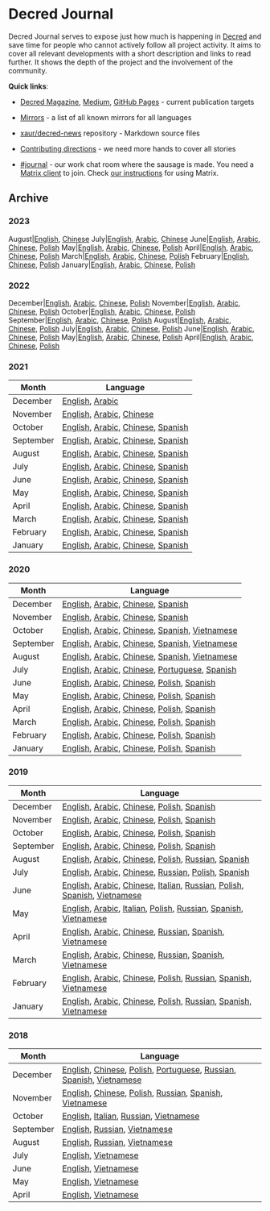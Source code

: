 # Decred Journal

Decred Journal serves to expose just how much is happening in [Decred](https://decred.org/) and save time for people who cannot actively follow all project activity. It aims to cover all relevant developments with a short description and links to read further. It shows the depth of the project and the involvement of the community.

**Quick links**:

- [Decred Magazine](https://www.decredmagazine.com/tag/decred-journal/), [Medium](https://medium.com/decred/journals/home), [GitHub Pages](https://xaur.github.io/decred-news/) - current publication targets

- [Mirrors](mirrors.md) - a list of all known mirrors for all languages

- [xaur/decred-news](https://github.com/xaur/decred-news) repository - Markdown source files

- [Contributing directions](https://github.com/xaur/decred-news/blob/docs/contributing.md) - we need more hands to cover all stories

- [#journal](https://chat.decred.org/#/room/#journal:decred.org) - our work chat room where the sausage is made. You need a [Matrix client](https://matrix.org/clients/) to join. Check [our instructions](https://docs.decred.org/getting-started/joining-matrix-channels/) for using Matrix.


## Archive


### 2023

August|[English](journal/202308.md), [Chinese](https://github.com/DominicTing/DecredCNJournal/blob/master/202308_DecredJournalCN.md)
July|[English](journal/202307.md), [Arabic](https://insaf01.github.io/decred-journal-ar/journal/202307.html), [Chinese](https://github.com/DominicTing/DecredCNJournal/blob/master/202307_DecredJournalCN.md)
June|[English](journal/202306.md), [Arabic](https://insaf01.github.io/decred-journal-ar/journal/202306.html), [Chinese](https://github.com/DominicTing/DecredCNJournal/blob/master/202306_DecredJournalCN.md), [Polish](https://github.com/artikozel/DecredJournalPL/blob/master/journal/202306_DecredJournalPL.md)
May|[English](journal/202305.md), [Arabic](https://insaf01.github.io/decred-journal-ar/journal/202305.html), [Chinese](https://github.com/DominicTing/DecredCNJournal/blob/master/202305_DecredJournalCN.md), [Polish](https://github.com/artikozel/DecredJournalPL/blob/master/journal/202305_DecredJournalPL.md)
April|[English](journal/202304.md), [Arabic](https://insaf01.github.io/decred-journal-ar/journal/202304.html), [Chinese](https://github.com/DominicTing/DecredCNJournal/blob/master/202304_DecredJournalCN.md), [Polish](https://github.com/artikozel/DecredJournalPL/blob/master/journal/202304_DecredJournalPL.md)
March|[English](journal/202303.md), [Arabic](https://insaf01.github.io/decred-journal-ar/journal/202303.html), [Chinese](https://github.com/DominicTing/DecredCNJournal/blob/master/202303_DecredJournalCN.md), [Polish](https://github.com/artikozel/DecredJournalPL/blob/master/journal/202303_DecredJournalPL.md)
February|[English](journal/202302.md), [Chinese](https://github.com/DominicTing/DecredCNJournal/blob/master/202302_DecredJournalCN.md), [Polish](https://github.com/artikozel/DecredJournalPL/blob/master/journal/202302_DecredJournalPL.md)
January|[English](journal/202301.md), [Arabic](https://insaf01.github.io/decred-journal-ar/journal/202301.html), [Chinese](https://github.com/DominicTing/DecredCNJournal/blob/master/202301_DecredJournalCN.md), [Polish](https://github.com/artikozel/DecredJournalPL/blob/master/journal/202301_DecredJournalPL.md)


### 2022

December|[English](journal/202212.md), [Arabic](https://insaf01.github.io/decred-journal-ar/journal/202212.html), [Chinese](https://github.com/DominicTing/DecredCNJournal/blob/master/202212_DecredJournalCN.md), [Polish](https://github.com/artikozel/DecredJournalPL/blob/master/journal/202212_DecredJournalPL.md)
November|[English](journal/202211.md), [Arabic](https://insaf01.github.io/decred-journal-ar/journal/202211.html), [Chinese](https://github.com/DominicTing/DecredCNJournal/blob/master/202211_DecredJournalCN.md), [Polish](https://github.com/artikozel/DecredJournalPL/blob/master/journal/202211_DecredJournalPL.md)
October|[English](journal/202210.md), [Arabic](https://insaf01.github.io/decred-journal-ar/journal/202210.html), [Chinese](https://github.com/DominicTing/DecredCNJournal/blob/master/202210_DecredJournalCN.md), [Polish](https://github.com/artikozel/DecredJournalPL/blob/master/journal/202210_DecredJournalPL.md)
September|[English](journal/202209.md), [Arabic](https://insaf01.github.io/decred-journal-ar/journal/202209.html), [Chinese](https://github.com/DominicTing/DecredCNJournal/blob/master/202209_DecredJournalCN.md), [Polish](https://github.com/artikozel/DecredJournalPL/blob/master/journal/202209_DecredJournalPL.md)
August|[English](journal/202208.md), [Arabic](https://insaf01.github.io/decred-journal-ar/journal/202208.html), [Chinese](https://github.com/DominicTing/DecredCNJournal/blob/master/202208_DecredJournalCN.md), [Polish](https://github.com/artikozel/DecredJournalPL/blob/master/journal/202208_DecredJournalPL.md)
July|[English](journal/202207.md), [Arabic](https://insaf01.github.io/decred-journal-ar/journal/202207.html), [Chinese](https://github.com/DominicTing/DecredCNJournal/blob/master/202207_DecredJournalCN.md), [Polish](https://github.com/artikozel/DecredJournalPL/blob/master/journal/202207_DecredJournalPL.md)
June|[English](journal/202206.md), [Arabic](https://insaf01.github.io/decred-journal-ar/journal/202206.html), [Chinese](https://github.com/DominicTing/DecredCNJournal/blob/master/202206_DecredJournalCN.md), [Polish](https://github.com/artikozel/DecredJournalPL/blob/master/journal/202206_DecredJournalPL.md)
May|[English](journal/202205.md), [Arabic](https://insaf01.github.io/decred-journal-ar/journal/202205.html), [Chinese](https://github.com/DominicTing/DecredCNJournal/blob/master/202205_DecredJournalCN.md), [Polish](https://github.com/artikozel/DecredJournalPL/blob/master/journal/202205_DecredJournalPL.md)
April|[English](journal/202204.md), [Arabic](https://insaf01.github.io/decred-journal-ar/journal/202204.html), [Chinese](https://github.com/DominicTing/DecredCNJournal/blob/master/202204_DecredJournalCN.md), [Polish](https://github.com/artikozel/DecredJournalPL/blob/master/journal/202204_DecredJournalPL.md)


### 2021

Month|Language
---|---
December|[English](journal/202112.md), [Arabic](https://insaf01.github.io/decred-journal-ar/journal/202112.html)
November|[English](journal/202111.md), [Arabic](https://insaf01.github.io/decred-journal-ar/journal/202111.html), [Chinese](https://github.com/DominicTing/DecredCNJournal/blob/master/202111_DecredJournalCN.md)
October|[English](journal/202110.md), [Arabic](https://insaf01.github.io/decred-journal-ar/journal/202110.html), [Chinese](https://github.com/DominicTing/DecredCNJournal/blob/master/202110_DecredJournalCN.md), [Spanish](https://medium.com/decred-es/revista-decred-octubre-2021-6ab4f0cba9e1)
September|[English](journal/202109.md), [Arabic](https://insaf01.github.io/decred-journal-ar/journal/202109.html), [Chinese](https://github.com/DominicTing/DecredCNJournal/blob/master/202109_DecredJournalCN.md), [Spanish](https://medium.com/decred-es/revista-decred-septiembre-2021-cdc10a1d6e63)
August|[English](journal/202108.md), [Arabic](https://insaf01.github.io/decred-journal-ar/journal/202108.html), [Chinese](https://github.com/DominicTing/DecredCNJournal/blob/master/202108_DecredJournalCN.md), [Spanish](https://medium.com/decred-es/revista-decred-agosto-2021-3920fbaa97a1)
July|[English](journal/202107.md), [Arabic](https://insaf01.github.io/decred-journal-ar/journal/202107.html), [Chinese](https://github.com/DominicTing/DecredCNJournal/blob/master/202107_DecredJournalCN.md), [Spanish](https://medium.com/decred-es/revista-decred-julio-2021-6961b11bc856)
June|[English](journal/202106.md), [Arabic](https://insaf01.github.io/decred-journal-ar/journal/202106.html), [Chinese](https://github.com/DominicTing/DecredCNJournal/blob/master/202106_DecredJournalCN.md), [Spanish](https://medium.com/decred-es/revista-decred-junio-2021-e7a792cc1b4d)
May|[English](journal/202105.md), [Arabic](https://insaf01.github.io/decred-journal-ar/journal/202105.html), [Chinese](https://github.com/DominicTing/DecredCNJournal/blob/master/202105_DecredJournalCN.md), [Spanish](https://medium.com/decred-es/revista-decred-mayo-2021-a82edbed3277)
April|[English](journal/202104.md), [Arabic](https://insaf01.github.io/decred-journal-ar/journal/202104.html), [Chinese](https://github.com/DominicTing/DecredCNJournal/blob/master/202104_DecredJournalCN.md), [Spanish](https://medium.com/decred-es/revista-decred-abril-2021-c1e5b7bc0410)
March|[English](journal/202103.md), [Arabic](https://insaf01.github.io/decred-journal-ar/journal/202103.html), [Chinese](https://github.com/DominicTing/DecredCNJournal/blob/master/202103_DecredJournalCN.md), [Spanish](https://github.com/DecredES/traducciones/blob/master/revista-decred/2021/202103.md)
February|[English](journal/202102.md), [Arabic](https://insaf01.github.io/decred-journal-ar/journal/202102.html), [Chinese](https://github.com/DominicTing/DecredCNJournal/blob/master/202102_DecredJournalCN.md), [Spanish](https://github.com/DecredES/traducciones/blob/master/revista-decred/202102.md)
January|[English](journal/202101.md), [Arabic](https://insaf01.github.io/decred-journal-ar/journal/202101.html), [Chinese](https://github.com/DominicTing/DecredCNJournal/blob/master/202101_DecredJournalCN.md), [Spanish](https://github.com/DecredES/traducciones/blob/master/revista-decred/2021/202101.md)


### 2020

Month|Language
---|---
December|[English](journal/202012.md), [Arabic](https://insaf01.github.io/decred-journal-ar/journal/202012.html), [Chinese](https://github.com/DominicTing/DecredCNJournal/blob/master/202012_DecredJournalCN.md), [Spanish](https://github.com/DecredES/traducciones/blob/master/revista-decred/2020/202012.md)
November|[English](journal/202011.md), [Arabic](https://insaf01.github.io/decred-journal-ar/journal/202011.html), [Chinese](https://github.com/DominicTing/DecredCNJournal/blob/master/202011_DecredJournalCN.md), [Spanish](https://github.com/DecredES/traducciones/blob/master/revista-decred/2020/202011.md)
October|[English](journal/202010.md), [Arabic](https://insaf01.github.io/decred-journal-ar/journal/202010.html), [Chinese](https://github.com/DominicTing/DecredCNJournal/blob/master/202010_DecredJournalCN.md), [Spanish](https://github.com/DecredES/traducciones/blob/master/revista-decred/2020/202010.md), [Vietnamese](https://github.com/raedahgroup/translations/blob/master/vietnamese/202010.md)
September|[English](journal/202009.md), [Arabic](https://insaf01.github.io/decred-journal-ar/journal/202009.html), [Chinese](https://github.com/DominicTing/DecredCNJournal/blob/master/202009_DecredJournalCN.md), [Spanish](https://github.com/DecredES/traducciones/blob/master/revista-decred/2020/202009.md), [Vietnamese](https://github.com/raedahgroup/translations/blob/master/vietnamese/202009.md)
August|[English](journal/202008.md), [Arabic](https://insaf01.github.io/decred-journal-ar/journal/202008.html), [Chinese](https://github.com/DominicTing/DecredCNJournal/blob/master/202008_DecredJournalCN.md), [Spanish](https://github.com/DecredES/traducciones/blob/master/revista-decred/2020/202008.md), [Vietnamese](https://github.com/raedahgroup/translations/blob/master/vietnamese/202008.md)
July|[English](journal/202007.md), [Arabic](https://insaf01.github.io/decred-journal-ar/journal/202007.html), [Chinese](https://github.com/DominicTing/DecredCNJournal/blob/master/202007_DecredJournalCN.md), [Portuguese](https://stakey.club/translated/decred-journal-july-2020/), [Spanish](https://github.com/DecredES/traducciones/blob/master/revista-decred/2020/202007.md)
June|[English](journal/202006.md), [Arabic](https://insaf01.github.io/decred-journal-ar/journal/202006.html), [Chinese](https://github.com/DominicTing/DecredCNJournal/blob/master/202006_DecredJournalCN.md), [Polish](https://github.com/artikozel/DecredJournalPL/blob/master/journal/202006_DecredJournalPL.md), [Spanish](https://github.com/francov99/dcrspanish/blob/master/decred-journal-spanish/journal/202006.md)
May|[English](journal/202005.md), [Arabic](https://insaf01.github.io/decred-journal-ar/journal/202005.html), [Chinese](https://github.com/DominicTing/DecredCNJournal/blob/master/202005_DecredJournalCN.md), [Polish](https://github.com/artikozel/DecredJournalPL/blob/master/journal/202005_DecredJournalPL.md), [Spanish](https://github.com/francov99/dcrspanish/blob/master/decred-journal-spanish/journal/202005.md)
April|[English](journal/202004.md), [Arabic](https://insaf01.github.io/decred-journal-ar/journal/202004.html), [Chinese](https://github.com/DominicTing/DecredCNJournal/blob/master/202004_DecredJournalCN.md), [Polish](https://github.com/artikozel/DecredJournalPL/blob/master/journal/202004_DecredJournalPL.md), [Spanish](https://github.com/francov99/dcrspanish/blob/master/decred-journal-spanish/journal/202004.md)
March|[English](journal/202003.md), [Arabic](https://insaf01.github.io/decred-journal-ar/journal/202003.html), [Chinese](https://github.com/DominicTing/DecredCNJournal/blob/master/202003_DecredJournalCN.md), [Polish](https://github.com/artikozel/DecredJournalPL/blob/master/journal/202003_DecredJournalPL.md), [Spanish](https://github.com/francov99/dcrspanish/blob/master/decred-journal-spanish/journal/202003.md)
February|[English](journal/202002.md), [Arabic](https://insaf01.github.io/decred-journal-ar/journal/202002.html), [Chinese](https://github.com/DominicTing/DecredCNJournal/blob/master/202002_DecredJournalCN.md), [Polish](https://github.com/artikozel/DecredJournalPL/blob/master/journal/202002_DecredJournalPL.md), [Spanish](https://github.com/francov99/dcrspanish/blob/master/decred-journal-spanish/journal/202002.md)
January|[English](journal/202001.md), [Arabic](https://insaf01.github.io/decred-journal-ar/journal/202001.html), [Chinese](https://github.com/DominicTing/DecredCNJournal/blob/master/202001_DecredJournalCN.md), [Polish](https://github.com/artikozel/DecredJournalPL/blob/master/journal/202001_DecredJournalPL.md), [Spanish](https://github.com/francov99/dcrspanish/blob/master/decred-journal-spanish/journal/202001.md)


### 2019

Month|Language
---|---
December|[English](journal/201912.md), [Arabic](https://insaf01.github.io/decred-journal-ar/journal/201912.html), [Chinese](https://github.com/DominicTing/DecredCNJournal/blob/master/201912_DecredJournalCN.md), [Polish](https://github.com/artikozel/DecredJournalPL/blob/master/journal/201912_DecredJournalPL.md), [Spanish](https://medium.com/decred-es/revista-decred-diciembre-2019-f02cc8365b84)
November|[English](journal/201911.md), [Arabic](https://insaf01.github.io/decred-journal-ar/journal/201911.html), [Chinese](https://github.com/DominicTing/DecredCNJournal/blob/master/201911_DecredJournalCN.md), [Polish](https://github.com/artikozel/DecredJournalPL/blob/master/journal/201911_DecredJournalPL.md), [Spanish](https://medium.com/decred-es/revista-decred-noviembre-2019-abe801718370)
October|[English](journal/201910.md), [Arabic](https://insaf01.github.io/decred-journal-ar/journal/201910.html), [Chinese](https://github.com/DominicTing/DecredCNJournal/blob/master/201910_DecredJournalCN.md), [Polish](https://github.com/artikozel/DecredJournalPL/blob/master/journal/201910_DecredJournalPL.md), [Spanish](https://medium.com/decred-es/revista-decred-octubre-2019-5d45cf20ac8a)
September|[English](journal/201909.md), [Arabic](https://insaf01.github.io/decred-journal-ar/journal/201909.html), [Chinese](https://github.com/DominicTing/DecredCNJournal/blob/master/201909_DecredJournalCN.md), [Polish](https://github.com/artikozel/DecredJournalPL/blob/master/journal/201909_DecredJournalPL.md), [Spanish](https://medium.com/decred-es/revista-decred-septiembre-2019-6b9f8afd4c67)
August|[English](journal/201908.md), [Arabic](https://insaf01.github.io/decred-journal-ar/journal/201908.html), [Chinese](https://github.com/DominicTing/DecredCNJournal/blob/master/201908_DecredJournalCN.md), [Polish](https://github.com/artikozel/DecredJournalPL/blob/master/journal/201908_DecredJournalPL.md), [Russian](https://medium.com/decred-russia/decred-journal-august-2019-7c1822319cc6), [Spanish](https://medium.com/decred-es/revista-decred-agosto-2019-d83f28f3f44e)
July|[English](journal/201907.md), [Arabic](https://insaf01.github.io/decred-journal-ar/journal/201907.html), [Chinese](https://github.com/DominicTing/DecredCNJournal/blob/master/201907_DecredJournalCN.md), [Russian](https://medium.com/decred-russia/decred-journal-%D0%B8%D1%8E%D0%BB%D1%8C-2019-b7554ec2c66b), [Polish](https://github.com/artikozel/DecredJournalPL/blob/master/journal/201907_DecredJournalPL.md), [Spanish](https://medium.com/@decred_es/revista-decred-julio-2019-574a5e6e3bd2)
June|[English](journal/201906.md), [Arabic](https://insaf01.github.io/decred-journal-ar/journal/201906.html), [Chinese](https://github.com/Guang168/DecredCNJournal/blob/master/201906_DecredJournalCN.md), [Italian](https://medium.com/decred-ita/decred-journal-giugno-2019-31f722da056e), [Russian](https://medium.com/decred-russia/decred-journal-june-2019-709e5301ad0), [Polish](https://github.com/artikozel/DecredJournalPL/blob/master/journal/201906_DecredJournalPL.md), [Spanish](https://medium.com/@decred_es/revista-decred-junio-2019-9ab180513913), [Vietnamese](https://github.com/raedahgroup/translations/blob/master/vietnamese/2019-06.md)
May|[English](journal/201905.md), [Arabic](https://insaf01.github.io/decred-journal-ar/journal/201905.html), [Italian](https://medium.com/decred-ita/giornale-di-decred-maggio-2019-8dff2b53b1e), [Polish](https://github.com/artikozel/DecredJournalPL/blob/master/journal/201905_DecredJournalPL.md), [Russian](https://medium.com/decred-russia/decred-journal-%D0%BC%D0%B0%D0%B9-2019-8e6cfe4bd4dc), [Spanish](https://medium.com/@decred_es/revista-decred-mayo-2019-3bd81daa91f9), [Vietnamese](https://github.com/raedahgroup/translations/blob/master/vietnamese/2019-05.md)
April|[English](journal/201904.md), [Arabic](https://insaf01.github.io/decred-journal-ar/journal/201904.html), [Chinese](https://www.jianshu.com/p/5ff8f658879c), [Russian](https://medium.com/decred-russia/decred-journal-%D0%B0%D0%BF%D1%80%D0%B5%D0%BB%D1%8C-2019-2903f7fc6219), [Spanish](https://medium.com/@decred_es/revista-decred-abril-2019-b026fd19c877), [Vietnamese](https://github.com/raedahgroup/decred-journal/blob/master/vietnamese/2019-04.md)
March|[English](journal/201903.md), [Arabic](https://insaf01.github.io/decred-journal-ar/journal/201903.html), [Chinese](https://www.jianshu.com/p/fcbcad784ad4), [Russian](https://medium.com/decred-russia/decred-journal-%D0%BC%D0%B0%D1%80%D1%82-2019-b10e4b179336), [Spanish](https://medium.com/@decred_es/revista-decred-marzo-2019-ae0eb9cdceb9), [Vietnamese](https://github.com/raedahgroup/decred-journal/blob/master/vietnamese/2019-03.md)
February|[English](journal/201902.md), [Arabic](https://insaf01.github.io/decred-journal-ar/journal/201902.html), [Chinese](https://www.jianshu.com/p/06cd808e9313), [Polish](https://github.com/artikozel/DecredJournalPL/blob/master/journal/201902_DecredJournalPL.md), [Russian](https://medium.com/decred-russia/decred-journal-%D1%84%D0%B5%D0%B2%D1%80%D0%B0%D0%BB%D1%8C-2019-b9c8e509c9a5), [Spanish](https://medium.com/@decred_es/revista-decred-febrero-2019-432a461a14a5), [Vietnamese](https://github.com/raedahgroup/decred-journal/blob/master/vietnamese/2019-02.md)
January|[English](journal/201901.md), [Arabic](https://insaf01.github.io/decred-journal-ar/journal/201901.html), [Chinese](https://www.jianshu.com/p/097265621ef6), [Polish](https://github.com/artikozel/DecredJournalPL/blob/master/journal/201901_DecredJournalPL.md), [Russian](https://medium.com/decred-russia/decred-journal-%D1%8F%D0%BD%D0%B2%D0%B0%D1%80%D1%8C-2019-77a814bb3a9e), [Spanish](https://medium.com/@decred_es/revista-decred-enero-2019-549e2b051f5a), [Vietnamese](https://github.com/raedahgroup/decred-journal/blob/master/vietnamese/2019-01.md)


### 2018

Month|Language
---|---
December|[English](journal/201812.md), [Chinese](https://www.jianshu.com/p/65e7a83ac27c), [Polish](https://github.com/artikozel/DecredJournalPL/blob/master/journal/201812_DecredJournalPL.md), [Portuguese](https://medium.com/@maiconjunge/jornal-decred-dezembro-de-2018-947c616b894f), [Russian](https://medium.com/decred-russia/decred-journal-%D0%B4%D0%B5%D0%BA%D0%B0%D0%B1%D1%80%D1%8C-2018-9528f7a9d24d), [Spanish](https://medium.com/@decred_es/revista-decred-diciembre-2018-79093f957aac), [Vietnamese](https://github.com/raedahgroup/decred-journal/blob/master/vietnamese/2018-12.md)
November|[English](journal/201811.md), [Chinese](https://www.jianshu.com/p/32721d65d462), [Polish](https://github.com/artikozel/DecredJournalPL/blob/master/journal/201811_DecredJournalPL.md), [Russian](https://medium.com/decred-russia/decred-journal-%D0%BD%D0%BE%D1%8F%D0%B1%D1%80%D1%8C-2018-d0aceacfd72a), [Spanish](https://medium.com/@decred_es/revista-decred-noviembre-2018-a3e52c5fc1a9), [Vietnamese](https://github.com/raedahgroup/decred-journal/blob/master/vietnamese/2018-11.md)
October|[English](journal/201810.md), [Italian](https://medium.com/decred-ita/decred-journal-ottobre-2018-a68e88c926ff), [Russian](https://medium.com/decred-russia/decred-journal-%D0%BE%D0%BA%D1%82%D1%8F%D0%B1%D1%80%D1%8C-2018-1eeffc65344c), [Vietnamese](https://github.com/raedahgroup/decred-journal/blob/master/vietnamese/2018-10.md)
September|[English](journal/201809.md), [Russian](https://medium.com/decred-russia/decred-journal-%D1%81%D0%B5%D0%BD%D1%82%D1%8F%D0%B1%D1%80%D1%8C-2018-4967ddfd5033), [Vietnamese](https://github.com/raedahgroup/decred-journal/blob/master/vietnamese/2018-09.md)
August|[English](journal/201808.md), [Russian](https://medium.com/decred-russia/decred-journal-%D0%B0%D0%B2%D0%B3%D1%83%D1%81%D1%82-2018-8375e838954), [Vietnamese](https://github.com/raedahgroup/decred-journal/blob/master/vietnamese/2018-08.md)
July|[English](journal/201807.md), [Vietnamese](https://github.com/raedahgroup/decred-journal/blob/master/vietnamese/2018-07.md)
June|[English](journal/201806.md), [Vietnamese](https://github.com/raedahgroup/decred-journal/blob/master/vietnamese/2018-06.md)
May|[English](journal/201805.md), [Vietnamese](https://github.com/raedahgroup/decred-journal/blob/master/vietnamese/2018-05.md)
April|[English](journal/201804.md), [Vietnamese](https://github.com/raedahgroup/decred-journal/blob/master/vietnamese/2018-04.md)
